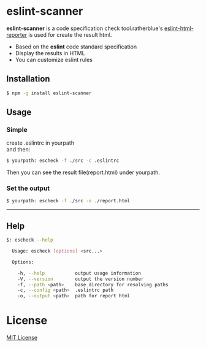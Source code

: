# eslint-scanner

**eslint-scanner** is a code specification check tool.ratherblue's [eslint-html-reporter](https://github.com/ratherblue/eslint-html-reporter) is used for create the result html.

* Based on the **eslint** code standard specification
* Display the results in HTML
* You can customize eslint rules

## Installation
```sh
$ npm -g install eslint-scanner
```

## Usage

### Simple
create .eslintrc in yourpath  
and then:
```sh
$ yourpath: escheck -f ./src -c .eslintrc
```

Then you can see the result file(report.html) under yourpath.

### Set the output
```sh
$ yourpath: escheck -f ./src -o ./report.html
```

---

## Help 
```sh
$: escheck --help  

  Usage: escheck [options] <src...>  

  Options:  

    -h, --help           output usage information  
    -V, --version        output the version number  
    -f, --path <path>    base directory for resolving paths  
    -c, --config <path>  .eslintrc path  
    -o, --output <path>  path for report html
```

# License
[MIT License](https://raw.githubusercontent.com/milan-hwj/eslint-scanner/master/LICENSE)
